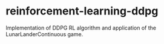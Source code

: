 # reinforcement-learning-ddpg
Implementation of DDPG RL algorithm and application of the LunarLanderContinuous game. 
